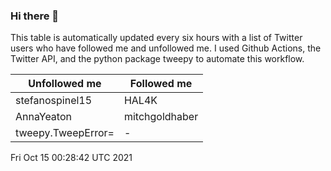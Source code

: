 ### Hi there 👋

This table is automatically updated every six hours with a list of Twitter users who have followed me and unfollowed me. I used Github Actions, the Twitter API, and the python package tweepy to automate this workflow.

| Unfollowed me |  Followed me |
| --- | --- |
|stefanospinel15|HAL4K|
|AnnaYeaton|mitchgoldhaber|
|tweepy.TweepError=|-|
Fri Oct 15 00:28:42 UTC 2021
